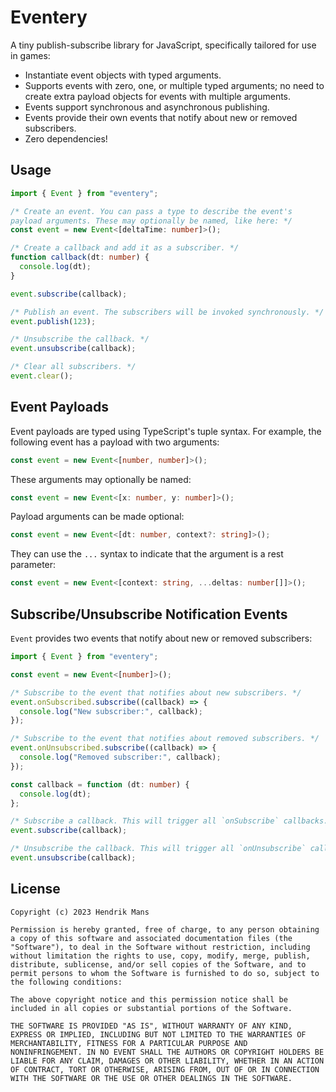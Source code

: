 # Eventery

A tiny publish-subscribe library for JavaScript, specifically tailored for use in games:

- Instantiate event objects with typed arguments.
- Supports events with zero, one, or multiple typed arguments; no need to create extra payload objects for events with multiple arguments.
- Events support synchronous and asynchronous publishing.
- Events provide their own events that notify about new or removed subscribers.
- Zero dependencies!

## Usage

```ts
import { Event } from "eventery";

/* Create an event. You can pass a type to describe the event's
payload arguments. These may optionally be named, like here: */
const event = new Event<[deltaTime: number]>();

/* Create a callback and add it as a subscriber. */
function callback(dt: number) {
  console.log(dt);
}

event.subscribe(callback);

/* Publish an event. The subscribers will be invoked synchronously. */
event.publish(123);

/* Unsubscribe the callback. */
event.unsubscribe(callback);

/* Clear all subscribers. */
event.clear();
```

## Event Payloads

Event payloads are typed using TypeScript's tuple syntax. For example, the following event has a payload with two arguments:

```ts
const event = new Event<[number, number]>();
```

These arguments may optionally be named:

```ts
const event = new Event<[x: number, y: number]>();
```

Payload arguments can be made optional:

```ts
const event = new Event<[dt: number, context?: string]>();
```

They can use the `...` syntax to indicate that the argument is a rest parameter:

```ts
const event = new Event<[context: string, ...deltas: number[]]>();
```

## Subscribe/Unsubscribe Notification Events

`Event` provides two events that notify about new or removed subscribers:

```ts
import { Event } from "eventery";

const event = new Event<[number]>();

/* Subscribe to the event that notifies about new subscribers. */
event.onSubscribed.subscribe((callback) => {
  console.log("New subscriber:", callback);
});

/* Subscribe to the event that notifies about removed subscribers. */
event.onUnsubscribed.subscribe((callback) => {
  console.log("Removed subscriber:", callback);
});

const callback = function (dt: number) {
  console.log(dt);
};

/* Subscribe a callback. This will trigger all `onSubscribe` callbacks. */
event.subscribe(callback);

/* Unsubscribe the callback. This will trigger all `onUnsubscribe` callbacks. */
event.unsubscribe(callback);
```

## License

```
Copyright (c) 2023 Hendrik Mans

Permission is hereby granted, free of charge, to any person obtaining
a copy of this software and associated documentation files (the
"Software"), to deal in the Software without restriction, including
without limitation the rights to use, copy, modify, merge, publish,
distribute, sublicense, and/or sell copies of the Software, and to
permit persons to whom the Software is furnished to do so, subject to
the following conditions:

The above copyright notice and this permission notice shall be
included in all copies or substantial portions of the Software.

THE SOFTWARE IS PROVIDED "AS IS", WITHOUT WARRANTY OF ANY KIND,
EXPRESS OR IMPLIED, INCLUDING BUT NOT LIMITED TO THE WARRANTIES OF
MERCHANTABILITY, FITNESS FOR A PARTICULAR PURPOSE AND
NONINFRINGEMENT. IN NO EVENT SHALL THE AUTHORS OR COPYRIGHT HOLDERS BE
LIABLE FOR ANY CLAIM, DAMAGES OR OTHER LIABILITY, WHETHER IN AN ACTION
OF CONTRACT, TORT OR OTHERWISE, ARISING FROM, OUT OF OR IN CONNECTION
WITH THE SOFTWARE OR THE USE OR OTHER DEALINGS IN THE SOFTWARE.
```
